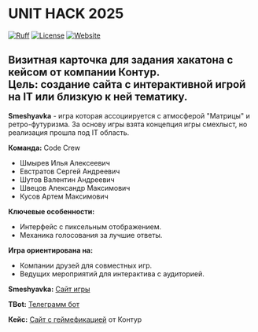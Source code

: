 # UNIT HACK 2025

[![Ruff](https://img.shields.io/endpoint?url=https://raw.githubusercontent.com/astral-sh/ruff/main/assets/badge/v2.json)](https://github.com/astral-sh/ruff)
[![License](https://img.shields.io/badge/license-MIT-green)](https://img.shields.io/github/license/ilyash0/UNIT_HACK_2025)
[![Website](https://img.shields.io/website?url=https://unit-hack-2025.onrender.com)](https://unit-hack-2025.onrender.com/)

## Визитная карточка для задания хакатона с кейсом от компании Контур.<br>Цель: создание сайта с интерактивной игрой на IT или близкую к ней тематику.

**Smeshyavka** - игра которая ассоциируется с атмосферой "Матрицы" и ретро-футуризма. За основу игры взята концепция игры смехлыст, но реализация прошла под IT область.

**Команда:** Code Crew
- Шмырев Илья Алексеевич
- Евстратов Сергей Андреевич
- Шутов Валентин Андреевич
- Швецов Александр Максимович
- Кусов Артем Максимович

**Ключевые особенности:**
- Интерфейс с пиксельным отображением.
- Механика голосования за лучшие ответы.

**Игра ориентирована на:**
- Компании друзей для совместных игр.
- Ведущих мероприятий для интерактива с аудиторией.

**Smeshyavka:** [Сайт игры](https://unit-hack-2025.onrender.com/game/) 

**TBot:** [Телеграмм бот](@unit_hack_smexlist_bot) 

**Кейс:** [Сайт с геймефикацией](https://unit-ekb.ru/kontur) от Контур
